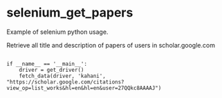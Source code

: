 # selenium_get_papers
Example of selenium python usage.

Retrieve all title and description of papers of users in scholar.google.com

```

if __name__ == '__main__':
    driver = get_driver()
    fetch_data(driver, 'kahani', "https://scholar.google.com/citations?view_op=list_works&hl=en&hl=en&user=27QQkc8AAAAJ")

```
